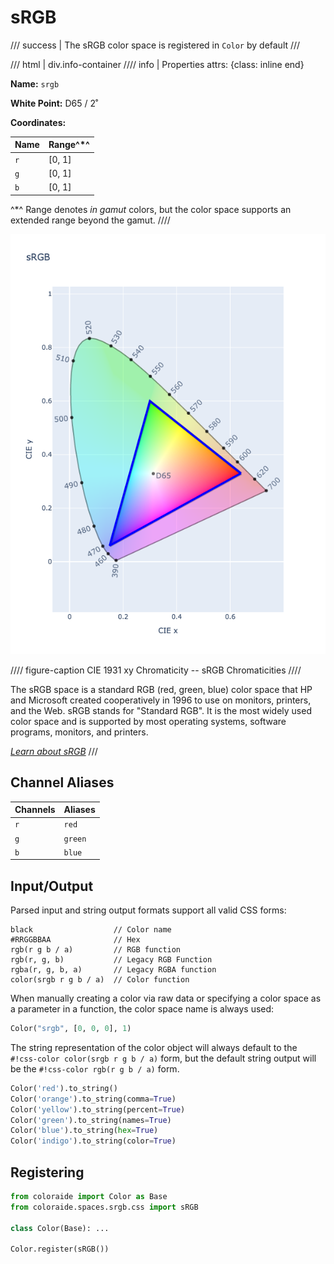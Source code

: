 # sRGB

/// success | The sRGB color space is registered in `Color` by default
///

/// html | div.info-container
//// info | Properties
    attrs: {class: inline end}

**Name:** `srgb`

**White Point:** D65 / 2˚

**Coordinates:**

Name | Range^\*^
---- | -----
`r`  | [0, 1]
`g`  | [0, 1]
`b`  | [0, 1]

^\*^ Range denotes _in gamut_ colors, but the color space supports an extended range beyond the gamut.
////

![sRGB](../images/srgb.png)

//// figure-caption
CIE 1931 xy Chromaticity -- sRGB Chromaticities
////

The sRGB space is a standard RGB (red, green, blue) color space that HP and Microsoft created cooperatively in 1996 to
use on monitors, printers, and the Web. sRGB stands for "Standard RGB". It is the most widely used color space and is
supported by most operating systems, software programs, monitors, and printers.

_[Learn about sRGB](https://en.wikipedia.org/wiki/SRGB)_
///

## Channel Aliases

Channels | Aliases
-------- | -------
`r`      | `red`
`g`      | `green`
`b`      | `blue`

## Input/Output

Parsed input and string output formats support all valid CSS forms:

```css-color
black                  // Color name
#RRGGBBAA              // Hex
rgb(r g b / a)         // RGB function
rgb(r, g, b)           // Legacy RGB Function
rgba(r, g, b, a)       // Legacy RGBA function
color(srgb r g b / a)  // Color function
```

When manually creating a color via raw data or specifying a color space as a parameter in a function, the color
space name is always used:

```py
Color("srgb", [0, 0, 0], 1)
```
The string representation of the color object will always default to the `#!css-color color(srgb r g b / a)`
form, but the default string output will be the `#!css-color rgb(r g b / a)` form.

```py play
Color('red').to_string()
Color('orange').to_string(comma=True)
Color('yellow').to_string(percent=True)
Color('green').to_string(names=True)
Color('blue').to_string(hex=True)
Color('indigo').to_string(color=True)
```

## Registering

```py
from coloraide import Color as Base
from coloraide.spaces.srgb.css import sRGB

class Color(Base): ...

Color.register(sRGB())
```
